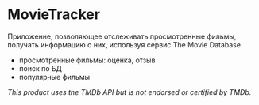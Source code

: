 # MovieTracker

Приложение, позволяющее отслеживать просмотренные фильмы, получать информацию о них, используя сервис The Movie Database.
* просмотренные фильмы: оценка, отзыв
* поиск по БД
* популярные фильмы

*This product uses the TMDb API but is not endorsed or certified by TMDb.*
